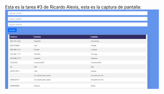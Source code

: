 Esta es la tarea #3 de Ricardo Alexis, esta es la captura de pantalla:
![Mi captura de pantalla](mi_captura.png)